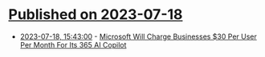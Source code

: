 # [Published on 2023-07-18](index.md)

* [2023-07-18, 15:43:00](https://slashdot.org/story/23/07/18/1543226/microsoft-will-charge-businesses-30-per-user-per-month-for-its-365-ai-copilot?utm_source=rss1.0mainlinkanon&utm_medium=feed) - [Microsoft Will Charge Businesses $30 Per User Per Month For Its 365 AI Copilot](https://slashdot.org/story/23/07/18/1543226/microsoft-will-charge-businesses-30-per-user-per-month-for-its-365-ai-copilot?utm_source=rss1.0mainlinkanon&utm_medium=feed)
